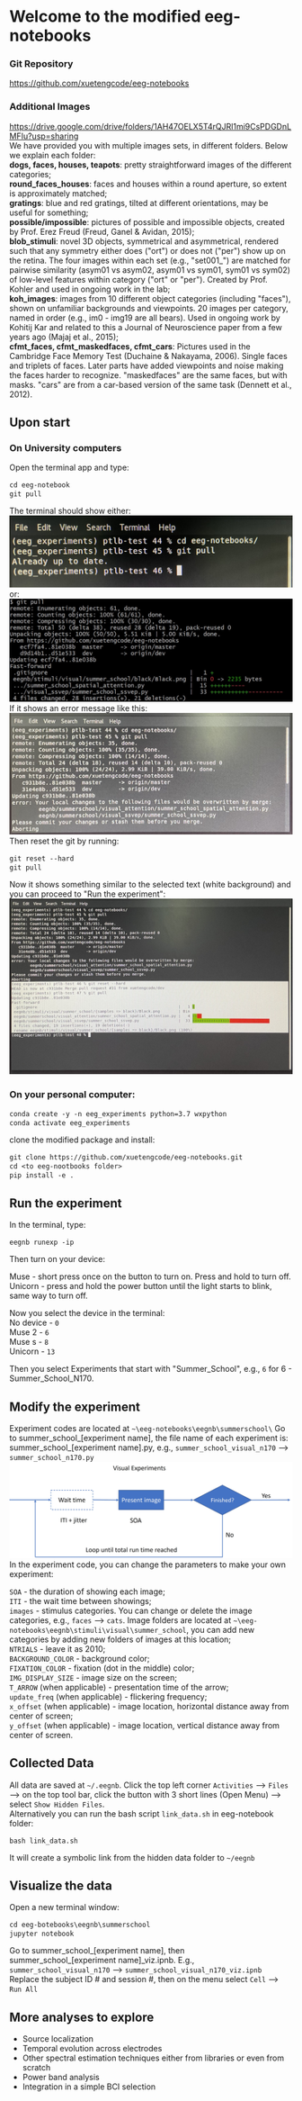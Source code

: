 # Welcome to the modified eeg-notebooks
### Git Repository
https://github.com/xuetengcode/eeg-notebooks
### Additional Images
https://drive.google.com/drive/folders/1AH47OELX5T4rQJRl1mi9CsPDGDnLMFIu?usp=sharing  
We have provided you with multiple images sets, in different folders. Below we explain each folder:  
**dogs, faces, houses, teapots**: pretty straightforward images of the different categories;  
**round_faces_houses**: faces and houses within a round aperture, so extent is approximately matched;  
**gratings**: blue and red gratings, tilted at different orientations, may be useful for something;  
**possible/impossible**: pictures of possible and impossible objects, created by Prof. Erez Freud (Freud, Ganel & Avidan, 2015);  
**blob_stimuli**: novel 3D objects, symmetrical and asymmetrical, rendered such that any symmetry either does ("ort") or does not ("per") show up on the retina. The four images within each set (e.g., "set001_") are matched for pairwise similarity (asym01 vs asym02, asym01 vs sym01, sym01 vs sym02) of low-level features within category ("ort" or "per"). Created by Prof. Kohler and used in ongoing work in the lab;  
**koh_images**: images from 10 different object categories (including "faces"), shown on unfamiliar backgrounds and viewpoints. 20 images per category, named in order (e.g., im0 - img19 are all bears). Used in ongoing work by Kohitij Kar and related to this a Journal of Neuroscience paper from a few years ago (Majaj et al., 2015);  
**cfmt_faces, cfmt_maskedfaces, cfmt_cars**: Pictures used in the Cambridge Face Memory Test (Duchaine & Nakayama, 2006). Single faces and triplets of faces. Later parts have added viewpoints and noise making the faces harder to recognize. "maskedfaces" are the same faces, but with masks. "cars" are from a car-based version of the same task (Dennett et al., 2012).

## Upon start
### On University computers
Open the terminal app and type:
```
cd eeg-notebook
git pull
```
The terminal should show either:
![System Diagram](git_pull1.jpeg)
or:
![System Diagram](git_pull2.jpeg)
If it shows an error message like this:
![System Diagram](git_error.jpeg)
Then reset the git by running:
```
git reset --hard
git pull
```
Now it shows something similar to the selected text (white background) and you can proceed to "Run the experiment":
![System Diagram](git_reset.jpeg)


### On your personal computer:

```
conda create -y -n eeg_experiments python=3.7 wxpython
conda activate eeg_experiments
```
clone the modified package and install:
```
git clone https://github.com/xuetengcode/eeg-notebooks.git
cd <to eeg-nootbooks folder>
pip install -e .
```

## Run the experiment
In the terminal, type:
```
eegnb runexp -ip
```
Then turn on your device:

Muse - short press once on the button to turn on. Press and hold to turn off.  
Unicorn - press and hold the power button until the light starts to blink, same way to turn off.

Now you select the device in the terminal:  
No device - `0`  
Muse 2 - `6`  
Muse s - `8`  
Unicorn - `13`

Then you select Experiments that start with "Summer_School", e.g., `6` for 6 - Summer_School_N170.

## Modify the experiment
Experiment codes are located at `~\eeg-notebooks\eegnb\summerschool\`
Go to summer_school_[experiment name], the file name of each experiment is: summer_school_[experiment name].py, e.g., `summer_school_visual_n170` --> `summer_school_n170.py`
![System Diagram](VisualExperiments.jpg)
In the experiment code, you can change the parameters to make your own experiment:

`SOA` - the duration of showing each image;  
`ITI` - the wait time between showings;  
`images` - stimulus categories. You can change or delete the image categories, e.g., `faces` --> `cats`. Image folders are located at `~\eeg-notebooks\eegnb\stimuli\visual\summer_school`, you can add new categories by adding new folders of images at this location;  
`NTRIALS` - leave it as 2010;  
`BACKGROUND_COLOR` - background color;  
`FIXATION_COLOR` - fixation (dot in the middle) color;  
`IMG_DISPLAY_SIZE` - image size on the screen;  
`T_ARROW` (when applicable) - presentation time of the arrow;  
`update_freq` (when applicable) - flickering frequency;  
`x_offset` (when applicable) - image location, horizontal distance away from center of screen;  
`y_offset` (when applicable) - image location, vertical distance away from center of screen.

## Collected Data

All data are saved at `~/.eegnb`. Click the top left corner `Activities` --> `Files` --> on the top tool bar, click the button with 3 short lines (Open Menu) --> select `Show Hidden Files`.  
Alternatively you can run the bash script `link_data.sh` in eeg-notebook folder:
```
bash link_data.sh
```
It will create a symbolic link from the hidden data folder to `~/eegnb`

## Visualize the data
Open a new terminal window:
```
cd eeg-botebooks\eegnb\summerschool
jupyter notebook
```
Go to summer_school_[experiment name], then summer_school_[experiment name]_viz.ipnb. E.g., `summer_school_visual_n170` --> `summer_school_visual_n170_viz.ipnb`  
Replace the subject ID # and session #, then on the menu select `Cell` --> `Run All`

## More analyses to explore
* Source localization  
* Temporal evolution across electrodes  
* Other spectral estimation techniques either from libraries or even from scratch  
* Power band analysis  
* Integration in a simple BCI selection  